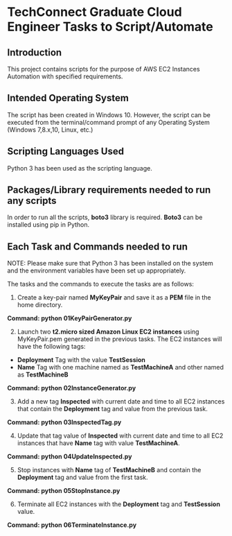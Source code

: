 TechConnect Graduate Cloud Engineer Tasks to Script/Automate
============================================================

Introduction
--------------
This project contains scripts for the purpose of AWS EC2 Instances Automation with specified requirements.


Intended Operating System
----------------------------

The script has been created in Windows 10. However, the script can be executed from the terminal/command prompt of any Operating System (Windows 7,8.x,10, Linux, etc.)

Scripting Languages Used
---------------------------

Python 3 has been used as the scripting language.

Packages/Library requirements needed to run any scripts
----------------------------------------------------------

In order to run all the scripts, **boto3** library is required. **Boto3** can be installed using pip in Python.

Each Task and Commands needed to run
---------------------------------------

NOTE: Please make sure that Python 3 has been installed on the system and the environment variables have been set up appropriately.


The tasks and the commands to execute the tasks are as follows:

1. Create a key-pair named **MyKeyPair** and save it as a **PEM** file in the home directory.

**Command: python 01KeyPairGenerator.py**

2. Launch two **t2.micro sized Amazon Linux EC2 instances** using MyKeyPair.pem generated in the previous tasks. The EC2 instances will have the following tags:

- **Deployment** Tag with the value **TestSession**
- **Name** Tag with one machine named as **TestMachineA** and other named as **TestMachineB**

**Command: python 02InstanceGenerator.py**

3. Add a new tag **Inspected** with current date and time to all EC2 instances that contain the **Deployment** tag and value from the previous task.

**Command: python 03InspectedTag.py**

4. Update that tag value of **Inspected** with current date and time to all EC2 instances that have **Name** tag with value **TestMachineA**.

**Command: python 04UpdateInspected.py**

5. Stop instances with **Name** tag of **TestMachineB** and contain the **Deployment** tag and value from the first task.

**Command: python 05StopInstance.py**

6. Terminate all EC2 instances with the **Deployment** tag and **TestSession** value.

**Command: python 06TerminateInstance.py**







